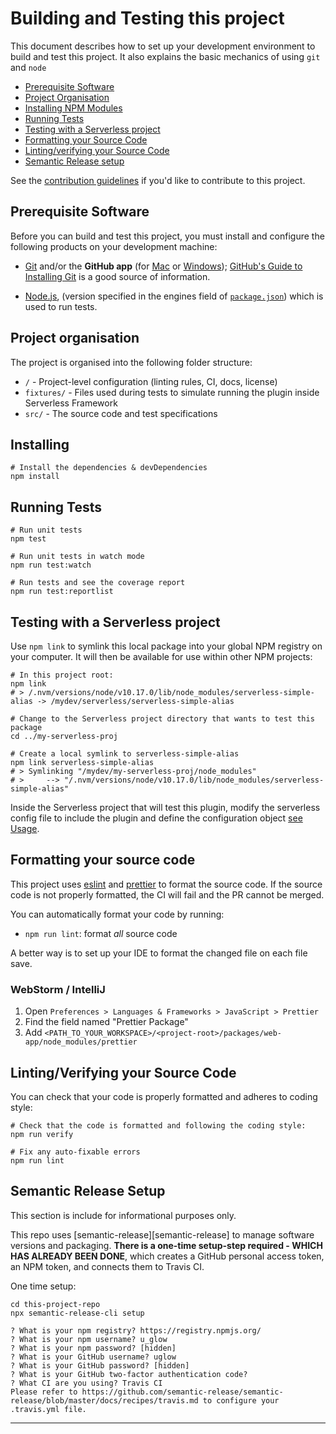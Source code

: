 # Building and Testing this project

This document describes how to set up your development environment to build and test this project.
It also explains the basic mechanics of using `git` and `node`

- [Prerequisite Software](#prerequisite-software)
- [Project Organisation](#project-organisation)
- [Installing NPM Modules](#installing)
- [Running Tests](#running-tests)
- [Testing with a Serverless project](#testing-with-a-serverless-project)
- [Formatting your Source Code](#formatting-your-source-code)
- [Linting/verifying your Source Code](#lintingverifying-your-source-code)
- [Semantic Release setup](#semantic-release-setup)

See the [contribution guidelines][contributing] if you'd like to contribute to this project.

## Prerequisite Software

Before you can build and test this project, you must install and configure the
following products on your development machine:

- [Git](http://git-scm.com) and/or the **GitHub app** (for [Mac](http://mac.github.com) or
  [Windows](http://windows.github.com)); [GitHub's Guide to Installing
  Git](https://help.github.com/articles/set-up-git) is a good source of information.

- [Node.js](http://nodejs.org), (version specified in the engines field of [`package.json`](package.json)) which is used to run tests.

## Project organisation

The project is organised into the following folder structure:

- `/` - Project-level configuration (linting rules, CI, docs, license)
- `fixtures/` - Files used during tests to simulate running the plugin inside Serverless Framework
- `src/` - The source code and test specifications

## Installing

```shell
# Install the dependencies & devDependencies
npm install
```

## Running Tests

```shell
# Run unit tests
npm test

# Run unit tests in watch mode
npm run test:watch

# Run tests and see the coverage report
npm run test:reportlist
```

## Testing with a Serverless project

Use `npm link` to symlink this local package into your global NPM registry on your computer. It will
then be available for use within other NPM projects:

```shell script
# In this project root:
npm link
# > /.nvm/versions/node/v10.17.0/lib/node_modules/serverless-simple-alias -> /mydev/serverless/serverless-simple-alias

# Change to the Serverless project directory that wants to test this package
cd ../my-serverless-proj

# Create a local symlink to serverless-simple-alias
npm link serverless-simple-alias
# > Symlinking "/mydev/my-serverless-proj/node_modules"
# >     --> "/.nvm/versions/node/v10.17.0/lib/node_modules/serverless-simple-alias"
```

Inside the Serverless project that will test this plugin, modify the serverless config file
to include the plugin and define the configuration object [see Usage][readme-usage].

## Formatting your source code

This project uses [eslint](https://eslint.org) and [prettier](https://prettier.io/) to format the source code.
If the source code is not properly formatted, the CI will fail and the PR cannot be merged.

You can automatically format your code by running:

- `npm run lint`: format _all_ source code

A better way is to set up your IDE to format the changed file on each file save.

### WebStorm / IntelliJ

1. Open `Preferences > Languages & Frameworks > JavaScript > Prettier`
1. Find the field named "Prettier Package"
1. Add `<PATH_TO_YOUR_WORKSPACE>/<project-root>/packages/web-app/node_modules/prettier`

## Linting/Verifying your Source Code

You can check that your code is properly formatted and adheres to coding style:

```shell
# Check that the code is formatted and following the coding style:
npm run verify

# Fix any auto-fixable errors
npm run lint
```

## Semantic Release Setup

This section is include for informational purposes only.

This repo uses [semantic-release][semantic-release] to manage software versions and packaging.
**There is a one-time setup-step required - WHICH HAS ALREADY BEEN DONE**, which creates a GitHub
personal access token, an NPM token, and connects them to Travis CI.

One time setup:
```shell script
cd this-project-repo
npx semantic-release-cli setup

? What is your npm registry? https://registry.npmjs.org/
? What is your npm username? u_glow
? What is your npm password? [hidden]
? What is your GitHub username? uglow
? What is your GitHub password? [hidden]
? What is your GitHub two-factor authentication code? 
? What CI are you using? Travis CI
Please refer to https://github.com/semantic-release/semantic-release/blob/master/docs/recipes/travis.md to configure your .travis.yml file.

```

<hr>

[contributing]: CONTRIBUTING.md
[repo]: https://github.com/digio/serverless-simple-alias
[readme-usage]: README.md#usage

